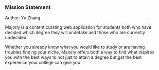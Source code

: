 ### Mission Statement
Author: Yu Zhang

Majorly is a content curating web application for students both who have decided which degree they will undetake and those who are currently undecided.

Whether you already know what you would like to study or are having troubles finding your niche, Majorly offers both a way to find what inspires you with the best ways to not just to attain a degree but get the best experience your college can give you.
